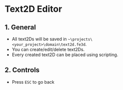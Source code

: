 # Text2D Editor

## 1. General

- All text2Ds will be saved in `~\projects\<your_project>\domain\text2d.fe3d`.
- You can create/edit/delete text2Ds.
- Every created text2D can be placed using scripting.

## 2. Controls

- Press `ESC` to go back
